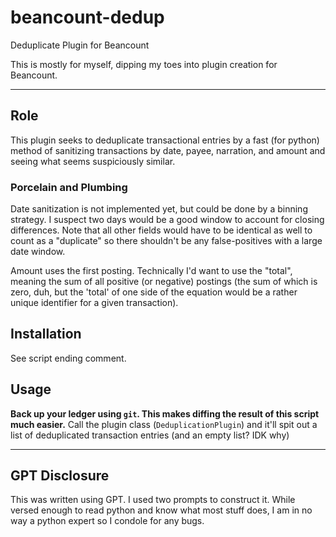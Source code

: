 # beancount-dedup

Deduplicate Plugin for Beancount

This is mostly for myself, dipping my toes into plugin creation for Beancount.

---

## Role

This plugin seeks to deduplicate transactional entries by a fast (for python) method of sanitizing transactions by date, payee, narration, and amount and seeing what seems suspiciously similar.

### Porcelain and Plumbing

Date sanitization is not implemented yet, but could be done by a binning strategy. I suspect two days would be a good window to account for closing differences. Note that all other fields would have to be identical as well to count as a "duplicate" so there shouldn't be any false-positives with a large date window.

Amount uses the first posting. Technically I'd want to use the "total", meaning the sum of all positive (or negative) postings (the sum of which is zero, duh, but the 'total' of one side of the equation would be a rather unique identifier for a given transaction).

## Installation

See script ending comment.

## Usage

**Back up your ledger using `git`. This makes diffing the result of this script much easier.**
Call the plugin class (`DeduplicationPlugin`) and it'll spit out a list of deduplicated transaction entries (and an empty list? IDK why)

---

## GPT Disclosure

This was written using GPT. I used two prompts to construct it. While versed enough to read python and know what most stuff does, I am in no way a python expert so I condole for any bugs.
